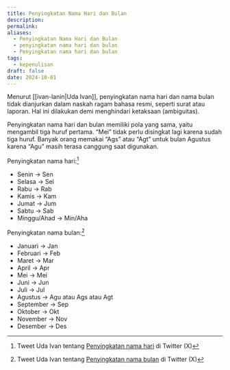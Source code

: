 ```yaml
---
title: Penyingkatan Nama Hari dan Bulan
description: 
permalink: 
aliases:
  - Penyingkatan Nama Hari dan Bulan
  - penyingkatan nama hari dan bulan
  - Penyingkatan nama hari dan bulan
tags:
  - kepenulisan
draft: false
date: 2024-10-01
---
```

Menurut [[ivan-lanin|Uda Ivan]], penyingkatan nama hari dan nama bulan tidak dianjurkan dalam naskah ragam bahasa resmi, seperti surat atau laporan. Hal ini dilakukan demi menghindari ketaksaan (ambiguitas). 

Penyingkatan nama hari dan bulan memiliki pola yang sama, yaitu mengambil tiga huruf pertama. “Mei” tidak perlu disingkat lagi karena sudah tiga huruf. Banyak orang memakai “Ags” atau “Agt” untuk bulan Agustus karena “Agu” masih terasa canggung saat digunakan.

Penyingkatan nama hari:[^1]
- Senin → Sen
- Selasa → Sel
- Rabu → Rab
- Kamis → Kam
- Jumat → Jum
- Sabtu → Sab
- Minggu/Ahad → Min/Aha

Penyingkatan nama bulan:[^2]
- Januari → Jan
- Februari → Feb
- Maret → Mar
- April → Apr
- Mei → Mei
- Juni → Jun
- Juli → Jul
- Agustus → Agu atau Ags atau Agt
- September → Sep
- Oktober → Okt
- November → Nov
- Desember → Des 





[^1]: Tweet Uda Ivan tentang [Penyingkatan nama hari](https://x.com/ivanlanin/status/1299001950604730369) di Twitter (X)
[^2]: Tweet Uda Ivan tentang [Penyingkatan nama bulan](https://x.com/ivanlanin/status/1298795394562846723) di Twitter (X)